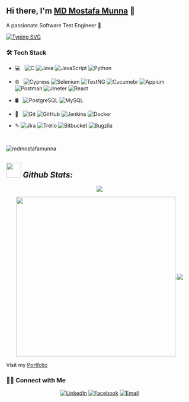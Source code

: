 ## Hi there, I'm [MD Mostafa Munna](/) 👋
A passionate Software Test Engineer 🚀 

[![Typing SVG](https://readme-typing-svg.herokuapp.com/?lines=I+am+Munna;I+am+a+Full+Stack+Software+QA+Engineer)](/)


<h3>🛠 Tech Stack</h3>

- 💻 &nbsp; ![C](https://img.shields.io/badge/-C-black?style=flat-square&logo=c)
 ![Java](https://img.shields.io/badge/-Java-black?style=flat-square&logo=java) 
![JavaScript](https://img.shields.io/badge/-JavaScript-black?style=flat-square&logo=javascript)
![Python](https://img.shields.io/badge/-Python-black?style=flat-square&logo=python)



- 🌐 &nbsp; 
![Cypress](https://img.shields.io/badge/-Cypress-black?style=flat-square&logo=Cypress)
![Selenium](https://img.shields.io/badge/-Selenium-black?style=flat-square&logo=Selenium)
![TestNG](https://img.shields.io/badge/-TestNG-black?style=flat-square&logo=TestNG)
![Cucumebr](https://img.shields.io/badge/-Cucumber-black?style=flat-square&logo=Cucumber)
![Appium](https://img.shields.io/badge/-Appium-black?style=flat-square&logo=Appium)
![Postman](https://img.shields.io/badge/-Postman-black?style=flat-square&logo=Postman)
![Jmeter](https://img.shields.io/badge/-Jmeter-black?style=flat-square&logo=JMeter)
![React](https://img.shields.io/badge/-React-black?style=flat-square&logo=react)


- 🛢 &nbsp; 
![PostgreSQL](https://img.shields.io/badge/-PostgreSQL-black?style=flat-square&logo=postgresql)
![MySQL](https://img.shields.io/badge/-MySQL-black?style=flat-square&logo=mysql)



- 🔧 &nbsp; 
![Git](https://img.shields.io/badge/-Git-black?style=flat-square&logo=git)
![GitHub](https://img.shields.io/badge/-GitHub-black?style=flat-square&logo=github)
![Jenkins](https://img.shields.io/badge/-Jenkins-black?style=flat-square&logo=jenkins)
![Docker](https://img.shields.io/badge/-Docker-black?style=flat-square&logo=Docker)

- &#x270E; 
![Jira](https://img.shields.io/badge/-Jira-black?style=flat-square&logo=Jira)
![Trello](https://img.shields.io/badge/-Trello-black?style=flat-square&logo=Trello)
![Bitbucket](https://img.shields.io/badge/-Bitbucket-black?style=flat-square&logo=Bitbucket)
![Bugzila](https://img.shields.io/badge/-Bugzila-black?style=flat-square&logo=Bugzila)
<!--
*aalhabib001/aalhabib001* is a ✨ special ✨ repository because its `README.md` (this file) appears on your GitHub profile.

Here are some ideas to get you started:

- 🔭 I’m currently working on ...
- 🌱 I’m currently learning ...
- 👯 I’m looking to collaborate on ...
- 🤔 I’m looking for help with ...
- 💬 Ask me about ...
- 📫 How to reach me: ...
- 😄 Pronouns: ...
- ⚡ Fun fact: ...
-->

<br/>

<p align="left"> <img src="https://komarev.com/ghpvc/?username=mdmostafamunna&label=Profile%20views&color=0e75b6&style=flat" alt="mdmostafamunna" /> </p>  
  
## <img src="https://media.giphy.com/media/ZCN6F3FAkwsyOGU2RS/giphy.gif" width="40"> *Github Stats:*

<p align="center">
   <img align="center" src="https://github-readme-streak-stats.herokuapp.com/?user=mdmostafamunna&theme=algolia&hide_border=false"/>
</p>

 <p align="center">
  <a href="https://github.com/mdmostafamunna">
   <img width="430" align="center" src="https://github-readme-stats.vercel.app/api?username=mdmostafamunna&show_icons=true&theme=algolia&count_private=true">
  </a>
  <a href="https://github.com/mdmostafamunna">
    <img align="center" src="https://github-readme-stats.anuraghazra1.vercel.app/api/top-langs/?username=mdmostafamunna&layout=compact&theme=algolia&langs_count=8" />
  </a>
 </p>

Visit my [Portfolio](/)

<h3> 🤝🏻 Connect with Me </h3>

<p align="center">
<!-- <a href="https://rashidulhasan.me/"><img alt="PortFolio" src="https://img.shields.io/badge/rashidulhasan.me-Portfolio-blue?style=flat-square&logo=google-chrome"></a> -->
<a href="https://www.linkedin.com/in/mdmostafamunna/"><img alt="LinkedIn" src="https://img.shields.io/badge/mdmostafamunna-linkedIn-brightgreen?style=flat-square&logo=linkedin"></a>
<a href="https://www.facebook.com/RashidulHasanRatul/"><img alt="Facebook" src="https://img.shields.io/badge/Munna Patwary-facebook-blue?style=flat&logo=facebook"></a>
<a href="mailto:mdmostafamunna.sqa@gmail.com"><img alt="Email" src="https://img.shields.io/badge/Email-mdmostafamunna.sqa@gmail.com-blue?style=flat-square&logo=gmail"></a>
</p>

<br/>



<br/>

<!--
<img src='https://random-memer.herokuapp.com/' title="Meme" alt="Please refresh the page if the meme doesn't show up.">
-->

